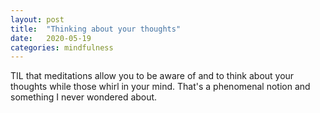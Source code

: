 ```yaml
---
layout: post
title:  "Thinking about your thoughts"
date:   2020-05-19
categories: mindfulness
---
```


TIL that meditations allow you to be aware of and to think about your thoughts
while those whirl in your mind. That's a phenomenal notion and something I never wondered about.
